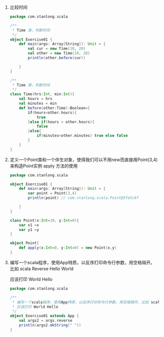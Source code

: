 1. 比较时间

   ```scala
   package com.stanlong.scala
   
   /**
    * Time 类，判断时间
    */
   object Exercise01 {
       def main(args: Array[String]): Unit = {
           val cur = new Time(10, 20)
           val other = new Time(10, 20)
           println(other.before(cur))
   
       }
   }
   
   /**
    * Time 类，判断时间
    */
   class Time(hrs:Int, min:Int){
       val hours = hrs
       val minutes = min
       def before(other:Time):Boolean={
           if(hours<other.hours){
               true
           }else if(hours > other.hours){
               false
           }else{
               if(minutes<other.minutes) true else false
           }
       }
   }
   ```

2. 定义一个Point类和一个伴生对象，使得我们可以不用new而直接用Point(3,4)来构造Point实例 apply 方法的使用

   ```scala
   package com.stanlong.scala
   
   object Exercise01 {
       def main(args: Array[String]): Unit = {
           var point = Point(3,4)
           println(point) // com.stanlong.scala.Point@5fe5c6f
   
       }
   }
   
   class Point(x:Int=10, y:Int=0){
       var x1 =x
       var y1 =y
   }
   
   object Point{
       def apply(x:Int=0, y:Int=0) = new Point(x,y)
   }
   ```

3. 编写一个scala程序，使用App特质，以反序打印命令行参数，用空格隔开。比如 scala Reverse Hello World

   应该打印 World Hello

   ```scala
   package com.stanlong.scala
   
   /**
    * 编写一个scala程序，使用App特质，以反序打印命令行参数，用空格隔开。比如 scala Reverse Hello World
    * 应该打印 World Hello
    */
   object Exercise01 extends App {
       val args2 = args.reverse
       println(args2.mkString(" "))
   }
   ```

   

